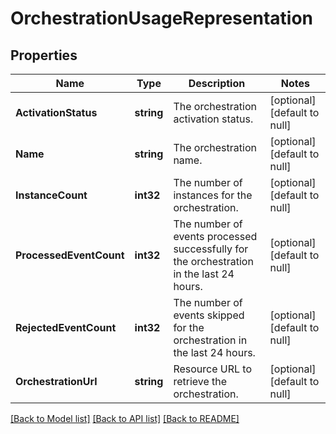 # OrchestrationUsageRepresentation

## Properties
Name | Type | Description | Notes
------------ | ------------- | ------------- | -------------
**ActivationStatus** | **string** | The orchestration activation status. | [optional] [default to null]
**Name** | **string** | The orchestration name. | [optional] [default to null]
**InstanceCount** | **int32** | The number of instances for the orchestration. | [optional] [default to null]
**ProcessedEventCount** | **int32** | The number of events processed successfully for the orchestration in the last 24 hours. | [optional] [default to null]
**RejectedEventCount** | **int32** | The number of events skipped for the orchestration in the last 24 hours. | [optional] [default to null]
**OrchestrationUrl** | **string** | Resource URL to retrieve the orchestration. | [optional] [default to null]

[[Back to Model list]](../README.md#documentation-for-models) [[Back to API list]](../README.md#documentation-for-api-endpoints) [[Back to README]](../README.md)


